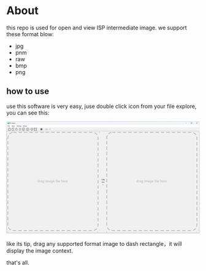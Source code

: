 # About 

this repo is used for open and view ISP intermediate image. we support these format blow:

- jpg
- pnm
- raw
- bmp
- png

## how to use

use this software is very easy, juse double click icon from your file explore, you can see this:

![main-ui](.\doc\image\main-ui.png)

like its tip, drag any supported format image to dash rectangle，it will display the image context.

that's all.